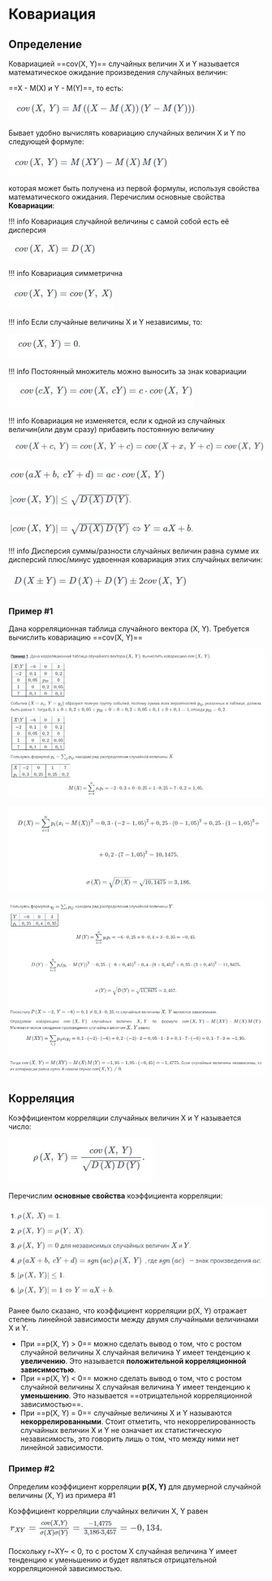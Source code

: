 # Ковариация

## Определение

Ковариацией ==cov(X, Y)== случайных величин X и Y называется математическое ожидание произведения случайных величин:

==X - M(X) и Y - M(Y)==, то есть:

![img.jpg](media/17_01.jpg)

Бывает удобно вычислять ковариацию случайных величин X и Y по следующей формуле:

![img.jpg](media/17_02.jpg)

которая может быть получена из первой формулы, используя свойства математического ожидания. Перечислим основные
свойства **Ковариации**:

!!! info
    Ковариация случайной величины с самой собой есть её дисперсия

![img.jpg](media/17_03.jpg)

!!! info
    Ковариация симметрична


![img.jpg](media/17_04.jpg)

!!! info
    Если случайные величины X и Y независимы, то:

![img.jpg](media/17_05.jpg)

!!! info
    Постоянный множитель можно выносить за знак ковариации

![img.jpg](media/17_06.jpg)

!!! info
    Ковариация не изменяется, если к одной из случайных величин(или двум сразу) прибавить постоянную величину

![img.jpg](media/17_07.jpg)

![img.jpg](media/17_08.jpg)

![img.jpg](media/17_09.jpg)

![img.jpg](media/17_10.jpg)

!!! info
    Дисперсия суммы/разности случайных величин равна сумме их дисперсий плюс/минус удвоенная ковариация этих случайных величин:

![img.jpg](media/17_11.jpg)

### Пример #1

Дана корреляционная таблица случайного вектора (X, Y). Требуется вычислить ковариацию ==cov(X, Y)==

![img.jpg](media/17_12.jpg)

![img.jpg](media/17_13.jpg)

![img.jpg](media/17_14.jpg)

## Корреляция

Коэффициентом корреляции случайных величин X и Y называется число:

![img.jpg](media/17_15.jpg)

Перечислим **основные свойства** коэффициента корреляции:

![img.jpg](media/17_16.jpg)

Ранее было сказано, что коэффициент корреляции p(X, Y) отражает степень линейной зависимости между двумя случайными
величинами X и Y.

- При ==p(X, Y) > 0== можно сделать вывод о том, что с ростом случайной величины X случайная величина Y имеет тенденцию
  к **увеличению**. Это называется **положительной корреляционной зависимостью**.
- При ==p(X, Y) < 0== можно сделать вывод о том, что с ростом случайной величины X случайная величина Y имеет тенденцию
  к **уменьшению**. Это называется ==отрицательной корреляционной зависимостью==.
- При ==p(X, Y) = 0== случайные величины X и Y называются **некоррелированными**. Стоит отметить, что
  некоррелированность случайных величин X и Y не означает их статистическую независимость, это говорить лишь о том, что
  между ними нет линейной зависимости.

### Пример #2

Определим коэффициент корреляции **p(X, Y)** для двумерной случайной величины (X, Y) из примера #1

Коэффициент корреляции случайных величин X, Y равен ![img.jpg](media/17_17.jpg)

Поскольку r~XY~ < 0, то с ростом X случайная величина Y имеет тенденцию к уменьшению и будет являться отрицательной
корреляционной зависимостью.


